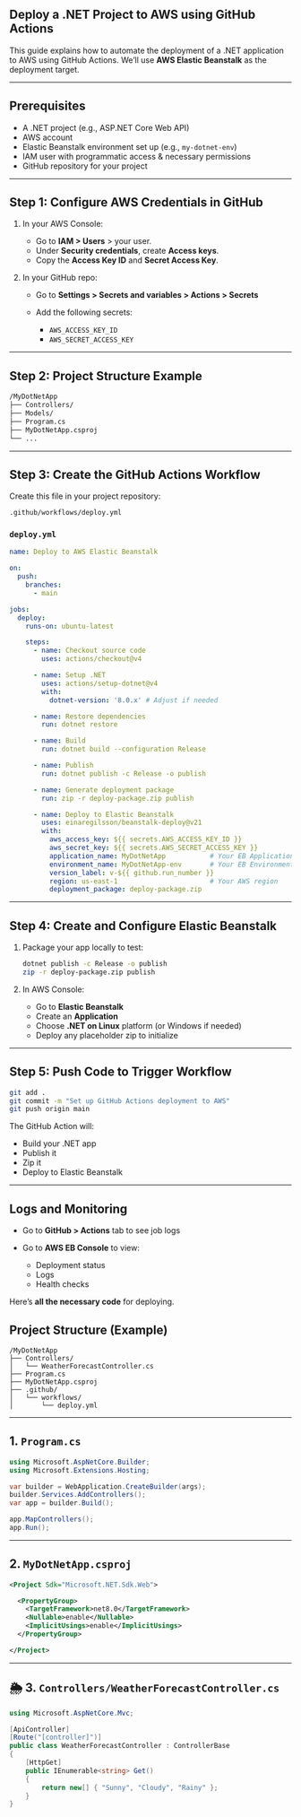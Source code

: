 ## Deploy a .NET Project to AWS using GitHub Actions

This guide explains how to automate the deployment of a .NET application to AWS using GitHub Actions. We’ll use **AWS Elastic Beanstalk** as the deployment target.

---

## Prerequisites

* A .NET project (e.g., ASP.NET Core Web API)
* AWS account
* Elastic Beanstalk environment set up (e.g., `my-dotnet-env`)
* IAM user with programmatic access & necessary permissions
* GitHub repository for your project

---

## Step 1: Configure AWS Credentials in GitHub

1. In your AWS Console:

   * Go to **IAM > Users** > your user.
   * Under **Security credentials**, create **Access keys**.
   * Copy the **Access Key ID** and **Secret Access Key**.

2. In your GitHub repo:

   * Go to **Settings > Secrets and variables > Actions > Secrets**
   * Add the following secrets:

     * `AWS_ACCESS_KEY_ID`
     * `AWS_SECRET_ACCESS_KEY`

---

## Step 2: Project Structure Example

```bash
/MyDotNetApp
├── Controllers/
├── Models/
├── Program.cs
├── MyDotNetApp.csproj
└── ...
```

---

## Step 3: Create the GitHub Actions Workflow

Create this file in your project repository:

```bash
.github/workflows/deploy.yml
```

### `deploy.yml`

```yaml
name: Deploy to AWS Elastic Beanstalk

on:
  push:
    branches:
      - main

jobs:
  deploy:
    runs-on: ubuntu-latest

    steps:
      - name: Checkout source code
        uses: actions/checkout@v4

      - name: Setup .NET
        uses: actions/setup-dotnet@v4
        with:
          dotnet-version: '8.0.x' # Adjust if needed

      - name: Restore dependencies
        run: dotnet restore

      - name: Build
        run: dotnet build --configuration Release

      - name: Publish
        run: dotnet publish -c Release -o publish

      - name: Generate deployment package
        run: zip -r deploy-package.zip publish

      - name: Deploy to Elastic Beanstalk
        uses: einaregilsson/beanstalk-deploy@v21
        with:
          aws_access_key: ${{ secrets.AWS_ACCESS_KEY_ID }}
          aws_secret_key: ${{ secrets.AWS_SECRET_ACCESS_KEY }}
          application_name: MyDotNetApp           # Your EB Application name
          environment_name: MyDotNetApp-env       # Your EB Environment name
          version_label: v-${{ github.run_number }}
          region: us-east-1                       # Your AWS region
          deployment_package: deploy-package.zip
```

---

## Step 4: Create and Configure Elastic Beanstalk

1. Package your app locally to test:

   ```bash
   dotnet publish -c Release -o publish
   zip -r deploy-package.zip publish
   ```

2. In AWS Console:

   * Go to **Elastic Beanstalk**
   * Create an **Application**
   * Choose **.NET on Linux** platform (or Windows if needed)
   * Deploy any placeholder zip to initialize

---

## Step 5: Push Code to Trigger Workflow

```bash
git add .
git commit -m "Set up GitHub Actions deployment to AWS"
git push origin main
```

The GitHub Action will:

* Build your .NET app
* Publish it
* Zip it
* Deploy to Elastic Beanstalk

---

## Logs and Monitoring

* Go to **GitHub > Actions** tab to see job logs
* Go to **AWS EB Console** to view:

  * Deployment status
  * Logs
  * Health checks

Here’s **all the necessary code** for deploying.


## Project Structure (Example)

```
/MyDotNetApp
├── Controllers/
│   └── WeatherForecastController.cs
├── Program.cs
├── MyDotNetApp.csproj
├── .github/
│   └── workflows/
│       └── deploy.yml
```

---

## 1. `Program.cs`

```csharp
using Microsoft.AspNetCore.Builder;
using Microsoft.Extensions.Hosting;

var builder = WebApplication.CreateBuilder(args);
builder.Services.AddControllers();
var app = builder.Build();

app.MapControllers();
app.Run();
```

---

## 2. `MyDotNetApp.csproj`

```xml
<Project Sdk="Microsoft.NET.Sdk.Web">

  <PropertyGroup>
    <TargetFramework>net8.0</TargetFramework>
    <Nullable>enable</Nullable>
    <ImplicitUsings>enable</ImplicitUsings>
  </PropertyGroup>

</Project>
```

---

## 🌦️ 3. `Controllers/WeatherForecastController.cs`

```csharp
using Microsoft.AspNetCore.Mvc;

[ApiController]
[Route("[controller]")]
public class WeatherForecastController : ControllerBase
{
    [HttpGet]
    public IEnumerable<string> Get()
    {
        return new[] { "Sunny", "Cloudy", "Rainy" };
    }
}
```



